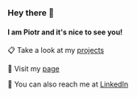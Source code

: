 ### Hey there 👋
#### I am Piotr and it's nice to see you!


📋 Take a look at my <a href="https://github.com/Piotress5?tab=repositories">projects</a>

📖 Visit my <a href="https://piotress5.github.io/">page</a>

📧 You can also reach me at <a href="https://www.linkedin.com/in/piotr-ciesla/">LinkedIn</a>
